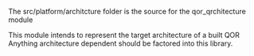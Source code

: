 The src/platform/architcture folder is the source for the qor_qrchitecture module

This module intends to represent the target architecture of a built QOR
Anything architecture dependent should be factored into this library.